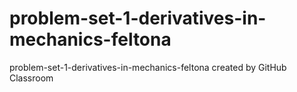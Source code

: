 # problem-set-1-derivatives-in-mechanics-feltona
problem-set-1-derivatives-in-mechanics-feltona created by GitHub Classroom
